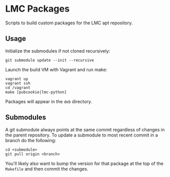 # LMC Packages

Scripts to build custom packages for the LMC apt repository.

## Usage
Initialize the submodules if not cloned recursively:

    git submodule update --init --recursive

Launch the build VM with Vagrant and run make:

    vagrant up
    vagrant ssh
    cd /vagrant
    make [pubcookie|lmc-python]

Packages will appear in the `deb` directory.

## Submodules
A git submodule always points at the same commit regardless of changes in the parent repository. To update a submodule to most recent commit in a branch do the following:

    cd <submodule>
    git pull origin <branch>

You'll likely also want to bump the version for that package at the top of the `Makefile` and then commit the changes.
